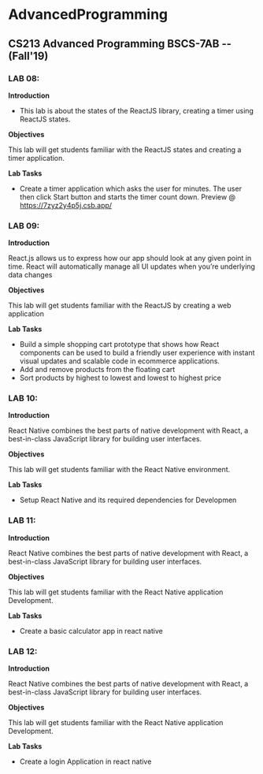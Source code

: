 # AdvancedProgramming
## CS213 Advanced Programming BSCS-7AB -- (Fall'19)


### LAB 08:
**Introduction**
- This lab is about the states of the ReactJS library, creating a timer using ReactJS states.

**Objectives**

This lab will get students familiar with the ReactJS states and creating a timer application.

**Lab Tasks**
- Create a timer application which asks the user for minutes. The user then click Start button and starts the timer count down. Preview @ https://7zyz2y4p5j.csb.app/



### LAB 09:
**Introduction**

React.js allows us to express how our app should look at any given point in time. React will automatically manage all UI updates when you’re underlying data changes

**Objectives**

This lab will get students familiar with the ReactJS by creating a web application

**Lab Tasks**
- Build a simple shopping cart prototype that shows how React components can be used to build a friendly user experience with instant visual updates and scalable code in ecommerce applications.
-	Add and remove products from the floating cart
-	Sort products by highest to lowest and lowest to highest price



### LAB 10:
**Introduction**

React Native combines the best parts of native development with React, a best-in-class JavaScript library for building user interfaces.

**Objectives**

This lab will get students familiar with the React Native environment.

**Lab Tasks**
- Setup React Native and its required dependencies for Developmen



### LAB 11:
**Introduction**

React Native combines the best parts of native development with React, a best-in-class JavaScript library for building user interfaces.

**Objectives**

This lab will get students familiar with the React Native application Development.

**Lab Tasks**
- Create a basic calculator app in react native




### LAB 12:
**Introduction**

React Native combines the best parts of native development with React, a best-in-class JavaScript library for building user interfaces.

**Objectives**

This lab will get students familiar with the React Native application Development.

**Lab Tasks**
- Create a login Application in react native

